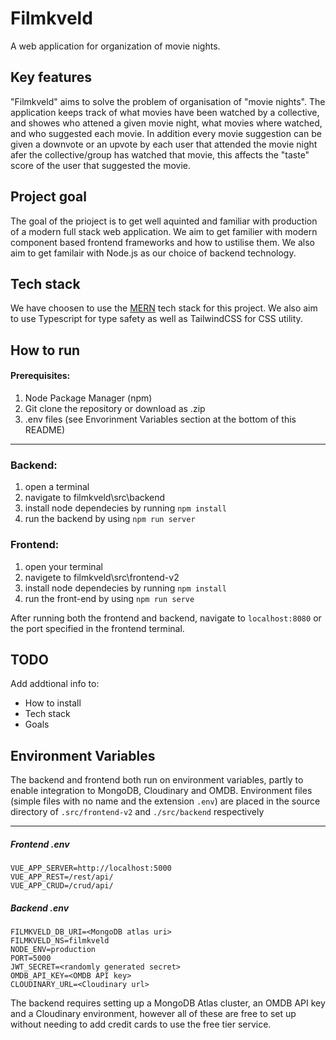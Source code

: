# Filmkveld

A web application for organization of movie nights.



## Key features 

"Filmkveld" aims to solve the problem of organisation of "movie nights". The application keeps track of what movies have been watched by a collective, and showes who attened a given movie night, what movies where watched, and who suggested each movie. In addition every movie suggestion can be given a downvote or an upvote by each user that attended the movie night afer the collective/group has watched that movie, this affects the "taste" score of the user that suggested the movie.


## Project goal

The goal of the prioject is to get well aquinted and familiar with production of a modern full stack web application. We aim to get familier with modern component based frontend frameworks and how to ustilise them. We also aim to get familair with Node.js as our choice of backend technology.




## Tech stack

We have choosen to use the [MERN](https://www.mongodb.com/mern-stack) tech stack for this project. We also aim to use Typescript for type safety as well as TailwindCSS for CSS utility.


## How to run
#### Prerequisites:
1. Node Package Manager (npm)
2. Git clone the repository or download as .zip
3. .env files (see Envorinment Variables section at the bottom of this README) 
---

### Backend:
1. open a terminal
2. navigate to filmkveld\src\backend
3. install node dependecies by running `npm install`
4. run the backend by using `npm run server`

### Frontend:
1. open your terminal
2. navigete to filmkveld\src\frontend-v2
3. install node dependecies by running `npm install`
4. run the front-end by using  `npm run serve`

After running both the frontend and backend, navigate to `localhost:8080` or the port specified in the frontend terminal.

## TODO

Add addtional info to:
- How to install
- Tech stack
- Goals


## Environment Variables

The backend and frontend both run on environment variables, partly to enable integration to MongoDB, Cloudinary and OMDB.
Environment files (simple files with no name and the extension `.env`) are placed in the source directory of `.src/frontend-v2` and `./src/backend` respectively

---

##### Frontend .env 
```
VUE_APP_SERVER=http://localhost:5000
VUE_APP_REST=/rest/api/
VUE_APP_CRUD=/crud/api/
```

##### Backend .env
```
FILMKVELD_DB_URI=<MongoDB atlas uri>
FILMKVELD_NS=filmkveld
NODE_ENV=production
PORT=5000
JWT_SECRET=<randomly generated secret>
OMDB_API_KEY=<OMDB API key>
CLOUDINARY_URL=<Cloudinary url> 
```

The backend requires setting up a MongoDB Atlas cluster, an OMDB API key and a Cloudinary environment, however all of these are free to set up without needing to add credit cards to use the free tier service.
